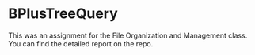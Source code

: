# BPlusTreeQuery
This was an assignment for the File Organization and Management class. You can find the detailed report on the repo.
